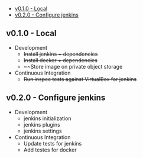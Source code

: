 - [v0.1.0 - Local](#v010---local)
- [v0.2.0 - Configure jenkins](#v020---configure-jenkins)

## v0.1.0 - Local

- Development
    - ~~Install jenkins + dependencies~~
    - ~~Install docker + dependencies~~
    - ~~Store image on private object storage
- Continuous Integration
    - ~~Run inspec tests against VirtualBox for jenkins~~

## v0.2.0 - Configure jenkins
- Development
    - jenkins initialization
    - jenkins plugins
    - jenkins settings
- Continuous Integration
    - Update tests for jenkins
    - Add testes for docker
